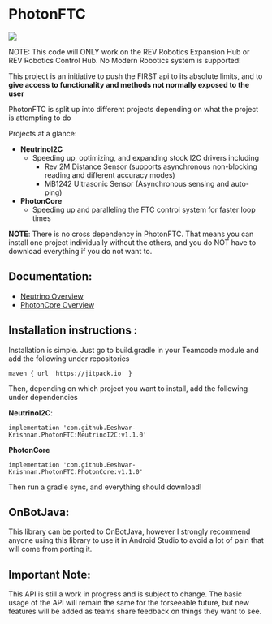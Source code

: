 # PhotonFTC
[![](https://jitpack.io/v/Eeshwar-Krishnan/PhotonFTC.svg)](https://jitpack.io/#Eeshwar-Krishnan/PhotonFTC)

NOTE: This code will ONLY work on the REV Robotics Expansion Hub or REV Robotics Control Hub. No Modern Robotics system is supported!

This project is an initiative to push the FIRST api to its absolute limits, and to **give access to functionality and methods not normally exposed to the user**

PhotonFTC is split up into different projects depending on what the project is attempting to do

Projects at a glance:
 - **NeutrinoI2C**
      - Speeding up, optimizing, and expanding stock I2C drivers including
           - Rev 2M Distance Sensor (supports asynchronous non-blocking reading and different accuracy modes)
           - MB1242 Ultrasonic Sensor (Asynchronous sensing and auto-ping)
 - **PhotonCore**
     - Speeding up and paralleling the FTC control system for faster loop times

**NOTE**: There is no cross dependency in PhotonFTC. That means you can install one project individually without the others, and you do NOT have to download everything if you do not want to.

## Documentation:
 - [Neutrino Overview](https://github.com/Eeshwar-Krishnan/PhotonFTC/blob/main/doc/neutrino_overview.md)
 - [PhotonCore Overview](https://github.com/Eeshwar-Krishnan/PhotonFTC/blob/main/doc/photon_overview.md)

## Installation instructions :
Installation is simple. Just go to build.gradle in your Teamcode module and add the following under repositories

```
maven { url 'https://jitpack.io' }
```

Then, depending on which project you want to install, add the following under dependencies

**NeutrinoI2C**:
```
implementation 'com.github.Eeshwar-Krishnan.PhotonFTC:NeutrinoI2C:v1.1.0'
```

**PhotonCore**
```
implementation 'com.github.Eeshwar-Krishnan.PhotonFTC:PhotonCore:v1.1.0'
```

Then run a gradle sync, and everything should download!

## OnBotJava:
This library can be ported to OnBotJava, however I strongly recommend anyone using this library to use it in Android Studio to avoid a lot of pain that will come from porting it.

## Important Note:
This API is still a work in progress and is subject to change. The basic usage of the API will remain the same for the forseeable future, but new features will be added as teams share feedback on things they want to see. 
